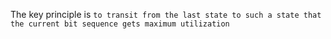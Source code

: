 The key principle is `to transit from the last state to such a state that the current bit sequence gets maximum utilization`

